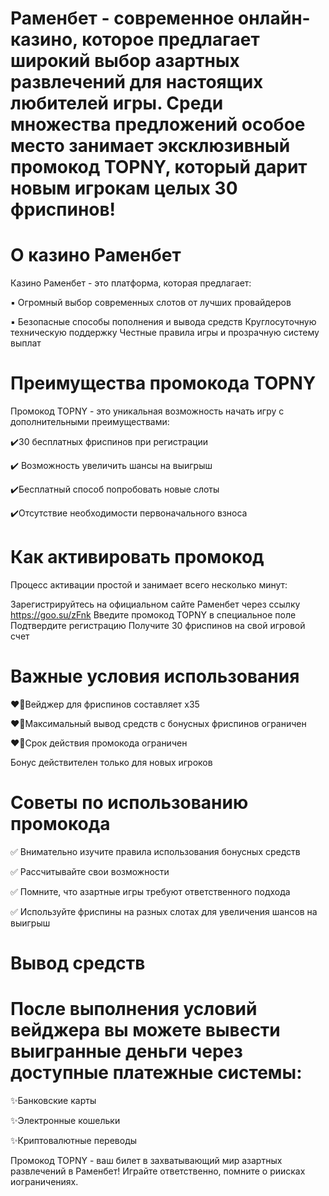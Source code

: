 # Раменбет - современное онлайн-казино, которое предлагает широкий выбор азартных развлечений для настоящих любителей игры. Среди множества предложений особое место занимает эксклюзивный промокод TOPNY, который дарит новым игрокам целых 30 фриспинов!
# О казино Раменбет
Казино Раменбет - это платформа, которая предлагает:

▪︎ Огромный выбор современных слотов от лучших провайдеров

▪︎ Безопасные способы пополнения и вывода средств
Круглосуточную техническую поддержку
Честные правила игры и прозрачную систему выплат

# Преимущества промокода TOPNY
Промокод TOPNY - это уникальная возможность начать игру с дополнительными преимуществами:

✔️30 бесплатных фриспинов при регистрации

✔️ Возможность увеличить шансы на выигрыш

✔️Бесплатный способ попробовать новые слоты

✔️Отсутствие необходимости первоначального взноса

# Как активировать промокод
Процесс активации простой и занимает всего несколько минут:

Зарегистрируйтесь на официальном сайте Раменбет через ссылку https://goo.su/zFnk 
Введите промокод TOPNY в специальное поле
Подтвердите регистрацию
Получите 30 фриспинов на свой игровой счет

# Важные условия использования

❤️‍🔥Вейджер для фриспинов составляет x35

❤️‍🔥Максимальный вывод средств с бонусных фриспинов ограничен

❤️‍🔥Срок действия промокода ограничен

Бонус действителен только для новых игроков

# Советы по использованию промокода

✅ Внимательно изучите правила использования бонусных средств

✅ Рассчитывайте свои возможности

✅ Помните, что азартные игры требуют ответственного подхода

✅ Используйте фриспины на разных слотах для увеличения шансов на выигрыш

# Вывод средств

# После выполнения условий вейджера вы можете вывести выигранные деньги через доступные платежные системы:

✨Банковские карты

✨Электронные кошельки

✨Криптовалютные переводы

Промокод TOPNY - ваш билет в захватывающий мир азартных развлечений в Раменбет!
Играйте ответственно, помните о риисках иограничениях.
